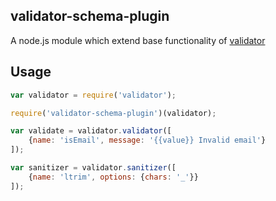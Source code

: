 validator-schema-plugin
---
A node.js module which extend base functionality of [validator](https://github.com/chriso/validator.js)

Usage
---
```javascript
var validator = require('validator');

require('validator-schema-plugin')(validator);

var validate = validator.validator([
    {name: 'isEmail', message: '{{value}} Invalid email'}
]);

var sanitizer = validator.sanitizer([
    {name: 'ltrim', options: {chars: '_'}}
]);

```
